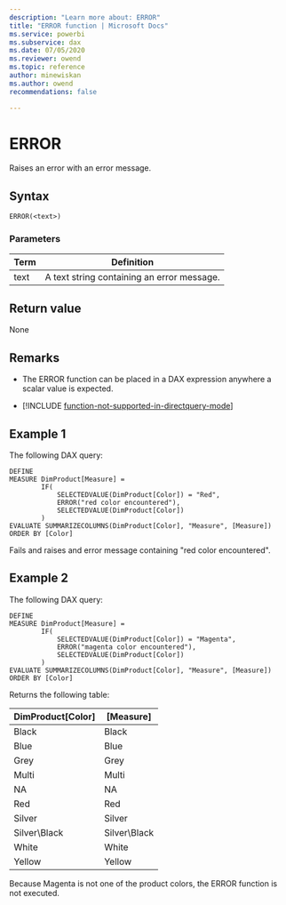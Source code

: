 ```yaml
---
description: "Learn more about: ERROR"
title: "ERROR function | Microsoft Docs"
ms.service: powerbi 
ms.subservice: dax 
ms.date: 07/05/2020
ms.reviewer: owend
ms.topic: reference
author: minewiskan
ms.author: owend 
recommendations: false

---
```

# ERROR

Raises an error with an error message.  
  
## Syntax  
  
```dax
ERROR(<text>)  
```
  
### Parameters  
  
|Term|Definition|  
|--------|--------------|  
|text|A text string containing an error message.|  
  
## Return value

None
  
## Remarks

- The ERROR function can be placed in a DAX expression anywhere a scalar value is expected.

- [!INCLUDE [function-not-supported-in-directquery-mode](includes/function-not-supported-in-directquery-mode.md)]

## Example 1

The following DAX query:

```dax
DEFINE
MEASURE DimProduct[Measure] =
        IF(
            SELECTEDVALUE(DimProduct[Color]) = "Red",
            ERROR("red color encountered"),
            SELECTEDVALUE(DimProduct[Color])
        )
EVALUATE SUMMARIZECOLUMNS(DimProduct[Color], "Measure", [Measure])
ORDER BY [Color]
```

Fails and raises and error message containing "red color encountered".

## Example 2

The following DAX query:

```dax
DEFINE
MEASURE DimProduct[Measure] =
        IF(
            SELECTEDVALUE(DimProduct[Color]) = "Magenta",
            ERROR("magenta color encountered"),
            SELECTEDVALUE(DimProduct[Color])
        )
EVALUATE SUMMARIZECOLUMNS(DimProduct[Color], "Measure", [Measure])
ORDER BY [Color]
```

Returns the following table:

DimProduct[Color]  |[Measure]
---------|---------
Black     |        Black
Blue     |       Blue  
Grey     |      Grey
Multi     |    Multi
NA     |        NA
Red     |     Red
Silver     |     Silver
Silver\Black     |   Silver\Black
White    |       White  
Yellow    |        Yellow

Because Magenta is not one of the product colors, the ERROR function is not executed.
